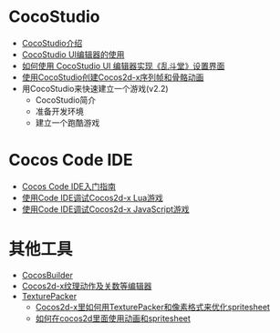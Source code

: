 # CocoStudio
- [CocoStudio介绍](../../manual/studio/about-cocostudio/zh.md)
- [CocoStudio UI编辑器的使用](../../tutorial/studio/how-to-use-ui-editor/zh.md)
- [如何使用 CocoStudio UI 编辑器实现《乱斗堂》设置界面](../../tutorial/studio/how-to-use-cocostudio-to-make-chaosfighter/zh.md)
- [使用CocoStudio创建Cocos2d-x序列帧和骨骼动画](../../tutorial/studio/how-to-use-animation-editor/zh.md)
- 用CocoStudio来快速建立一个游戏(v2.2)
	- CocoStudio简介
	- 准备开发环境
	- 建立一个跑酷游戏

# Cocos Code IDE
- [Cocos Code IDE入门指南](../../manual/studio/cocos-code-ide/getting-started/zh.md)
- [使用Code IDE调试Cocos2d-x Lua游戏](../../manual/studio/cocos-code-ide/debug-lua/zh.md)
- [使用Code IDE调试Cocos2d-x JavaScript游戏](../../manual/studio/cocos-code-ide/debug-js/zh.md)

# 其他工具
- [CocosBuilder](../../manual/framework/native/v2/tools-and-editors/cocosbuilder/zh.md)
- [Cocos2d-x纹理动作及关数等编辑器](../../manual/framework/native/v2/tools-and-editors/editors-for-cocos2d-x-texturetilemapparticleactionlevel-etc/zh.md)
- [TexturePacker](../../manual/framework/native/v2/tools-and-editors/texturepacker/zh.md)
	- [Cocos2d-x里如何用TexturePacker和像素格式来优化spritesheet](../../tutorial/framework/native/how-to-use-texturepacker-to-optimize-the-spritesheet/zh.md)
	- [如何在cocos2d里面使用动画和spritesheet](../../tutorial/framework/native/how-to-use-animations-and-spritesheets/zh.md)
